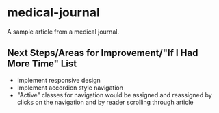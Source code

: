 # medical-journal
A sample article from a medical journal.

## Next Steps/Areas for Improvement/"If I Had More Time" List
+ Implement responsive design
+ Implement accordion style navigation
+ "Active" classes for navigation would be assigned and reassigned by clicks on the navigation and by reader scrolling through article
